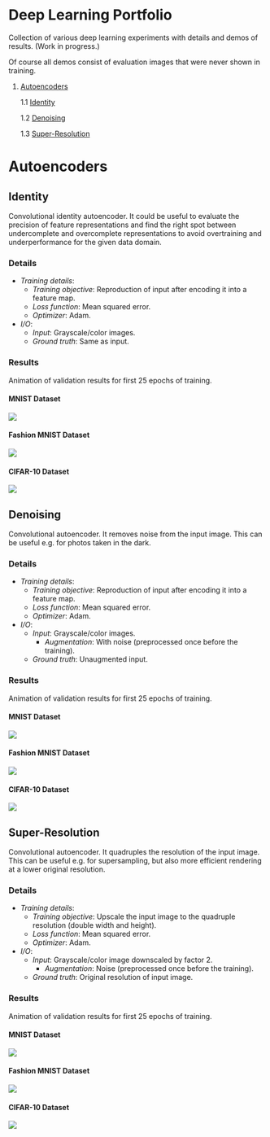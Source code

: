# Deep Learning Portfolio
Collection of various deep learning experiments with details and demos of results. (Work in progress.)

Of course all demos consist of evaluation images that were never shown in training.

1. [Autoencoders](#autoencoders)

    1.1 [Identity](#identity)

    1.2 [Denoising](#denoising)

    1.3 [Super-Resolution](#super-resolution)

# Autoencoders
## Identity
Convolutional identity autoencoder. It could be useful to evaluate the precision of feature representations and find the right spot between undercomplete and overcomplete representations to avoid overtraining and underperformance for the given data domain.

### Details
* *Training details*:
  * *Training objective*: Reproduction of input after encoding it into a feature map.
  * *Loss function*: Mean squared error.
  * *Optimizer*: Adam.
* *I/O*:
  * *Input*: Grayscale/color images.
  * *Ground truth*: Same as input.

### Results
Animation of validation results for first 25 epochs of training.


#### MNIST Dataset
![](autoencoder/identity/mnist/conv_autoencoder_25.gif)




#### Fashion MNIST Dataset
![](autoencoder/identity/fashion_mnist/conv_autoencoder_25.gif)




#### CIFAR-10 Dataset
![](autoencoder/identity/cifar10/conv_autoencoder_25.gif)



## Denoising
Convolutional autoencoder. It removes noise from the input image. This can be useful e.g. for photos taken in the dark.

### Details
* *Training details*:
  * *Training objective*: Reproduction of input after encoding it into a feature map.
  * *Loss function*: Mean squared error.
  * *Optimizer*: Adam.
* *I/O*:
  * *Input*: Grayscale/color images.
    * *Augmentation*: With noise (preprocessed once before the training).
  * *Ground truth*: Unaugmented input.

### Results
Animation of validation results for first 25 epochs of training.


#### MNIST Dataset
![](autoencoder/denoiser/mnist/conv_autoencoder_25.gif)




#### Fashion MNIST Dataset
![](autoencoder/denoiser/fashion_mnist/conv_autoencoder_25.gif)




#### CIFAR-10 Dataset
![](autoencoder/denoiser/cifar10/conv_autoencoder_25.gif)




## Super-Resolution
Convolutional autoencoder. It quadruples the resolution of the input image. This can be useful e.g. for supersampling, but also more efficient rendering at a lower original resolution.

### Details
* *Training details*:
  * *Training objective*: Upscale the input image to the quadruple resolution (double width and height).
  * *Loss function*: Mean squared error.
  * *Optimizer*: Adam.
* *I/O*:
  * *Input*: Grayscale/color image downscaled by factor 2.
    * *Augmentation*: Noise (preprocessed once before the training).
  * *Ground truth*: Original resolution of input image.

### Results
Animation of validation results for first 25 epochs of training.


#### MNIST Dataset
![](autoencoder/superresolution/mnist/conv_autoencoder_25.gif)




#### Fashion MNIST Dataset
![](autoencoder/superresolution/fashion_mnist/conv_autoencoder_25.gif)




#### CIFAR-10 Dataset
![](autoencoder/superresolution/cifar10/conv_autoencoder_25.gif)


